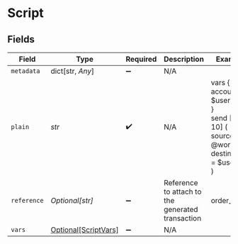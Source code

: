 # Script


## Fields

| Field                                                                            | Type                                                                             | Required                                                                         | Description                                                                      | Example                                                                          |
| -------------------------------------------------------------------------------- | -------------------------------------------------------------------------------- | -------------------------------------------------------------------------------- | -------------------------------------------------------------------------------- | -------------------------------------------------------------------------------- |
| `metadata`                                                                       | dict[str, *Any*]                                                                 | :heavy_minus_sign:                                                               | N/A                                                                              |                                                                                  |
| `plain`                                                                          | *str*                                                                            | :heavy_check_mark:                                                               | N/A                                                                              | vars {<br/>account $user<br/>}<br/>send [COIN 10] (<br/>	source = @world<br/>	destination = $user<br/>)<br/> |
| `reference`                                                                      | *Optional[str]*                                                                  | :heavy_minus_sign:                                                               | Reference to attach to the generated transaction                                 | order_1234                                                                       |
| `vars`                                                                           | [Optional[ScriptVars]](../../models/shared/scriptvars.md)                        | :heavy_minus_sign:                                                               | N/A                                                                              |                                                                                  |
